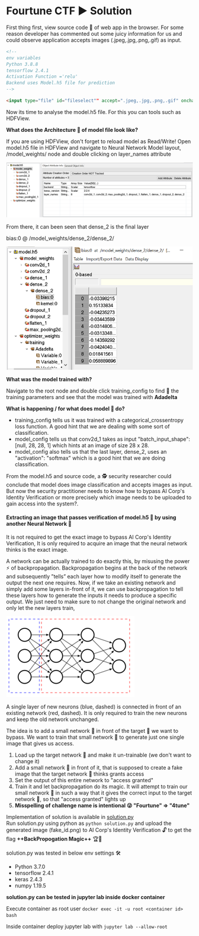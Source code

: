 # Fourtune CTF :arrow_forward: Solution

First thing first, view source code :page_facing_up: of web app in the browser. For some reason developer has commented out some juicy information for us and could observe application accepts images (.jpeg,.jpg,.png,.gif) as input.

```html
<!--
env variables
Python 3.8.8
tensorflow 2.4.1
Activation Function ='relu'
Backend uses Model.h5 file for prediction
-->
```
```html
<input type="file" id="fileselect"" accept=".jpeg,.jpg,.png,.gif" onchange="handleFile(this.files)">
```
Now its time to analyse the model.h5 file. For this you can tools such as HDFView.

**What does the Architecture :bricks: of model file look like?**

If you are using HDFView, don't forget to reload model as Read/Write!
Open model.h5 file in HDFView and navigate to Neural Network Model layout,  
/model_weights/ node and double clicking on layer_names attribute

<kbd>![Alt text](../Images/1_layers_NN.PNG?raw=true "1_layers_NN")</kbd>
   
From there, it can been seen that dense_2 is the final layer

bias:0 @ /model_weights/dense_2/dense_2/

<kbd>![Alt text](../Images/5_bias0.PNG?raw=true "5_bias0")</kbd>

**What was the model trained with?**

Navigate to the root node and double click training_config to find :monocle_face: the training parameters and see that the model was trained with **Adadelta**

**What is happening / for what does model :robot: do?**

+ training_config tells us it was trained with a categorical_crossentropy
loss function. A good hint that we are dealing with some sort of classification.
+ model_config tells us that conv2d_1 takes as input
"batch_input_shape": [null, 28, 28, 1] which hints at an image of size 28 x 28.
+ model_config also tells us that the last layer, dense_2, uses an
"activation": "softmax" which is a good hint that we are doing
classification.

From the model.h5 and source code, a :detective: security researcher could conclude that model does image classification and accepts images as input. But now the security practitioner needs to know how to bypass AI Corp's Identity Verification or more precisely which image needs to be uploaded to gain access into the system?.

#### Extracting an image that passes verification of model.h5 :robot: by using another Neural Network :space_invader:

It is not required to get the exact image to bypass AI Corp's Identity Verification, It is only required to acquire an image that the neural network thinks is the exact image.

A network can be actually trained to do exactly this, by misusing the power :zap: of backpropagation. Backpropagation begins at the back of the
network and subsequently ”tells” each layer how to modify itself to generate the output the next one requires. Now, if we take an existing network and simply add some layers in-front of it, we can use backpropagation to tell these layers how to generate the inputs it needs to produce a specific output. We just need to make sure to not change the original network and only let the new layers train,

<kbd>![Alt text](../Images/Network.PNG?raw=true "Network")</kbd>

A single layer of new neurons (blue, dashed) is connected in front
of an existing network (red, dashed). It is only required to train the new neurons and keep the old network unchanged.

The idea is to add a small network :space_invader: in front of the target :robot:
we want to bypass. We want to train that small network :space_invader:
to generate just one single image that gives us access.

1. Load up the target network :robot: and make it un-trainable (we don't
   want to change it)
2. Add a small network :space_invader: in front of it, that is supposed to create a fake
   image that the target network :robot: thinks grants access
3. Set the output of this entire network to "access granted"
4. Train it and let backpropagation do its magic. It will attempt
   to train our small network :space_invader: in such a way that it gives the correct
   input to the target network :robot:, so that "access granted" lights up
5. **Misspelling of challenge name is intentional :stuck_out_tongue_winking_eye: "Fourtune" => "4tune"**

Implementation of solution is available in [solution.py](solution.py)    
Run solution.py using python as `python solution.py` and upload the generated image (fake_id.png) to AI Corp's Identity Verification :unlock: to get the flag **++BackPropogation Magic++** :trophy::medal_sports:

solution.py was tested in below env settings :hammer_and_wrench:

+ Python 3.7.0
+ tensorflow 2.4.1
+ keras 2.4.3
+ numpy 1.19.5

**solution.py can be tested in jupyter lab inside docker container**

Execute container as root user `docker exec -it -u root <container id> bash`

Inside container deploy jupyter lab with `jupyter lab --allow-root`
